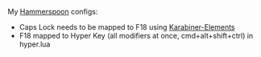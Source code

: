 My [Hammerspoon](http://www.hammerspoon.org/) configs:

* Caps Lock needs to be mapped to F18 using [Karabiner-Elements](https://github.com/tekezo/Karabiner-Elements)
* F18 mapped to Hyper Key (all modifiers at once, cmd+alt+shift+ctrl) in hyper.lua 